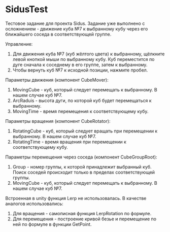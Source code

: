 # SidusTest

Тестовое задание для проекта Sidus.
Задание уже выполнено с осложнением - движение куба №7 к выбранному кубу через его ближайшего соседа в соответствующей группе.

Управление: 
1. Для движения куба №7 (куб жёлтого цвета) к выбранному, щёлкните левой кнопкой мыши по выбранному кубу. Куб переместится по дуге сначала к соседнему в его группе, затем к выбранному.
2. Чтобы вернуть куб №7 к исходной позиции, нажмите пробел.

Параметры движения (компонент CubeMover):
1. MovingCube - куб, который следует перемещать к выбранному. В нашем случае куб №7.
2. ArcRaduis - высота дуги, по которой куб будет перемещаться к выбранному.
3. MovingTime - время перемещения к соответствующему кубу.

Параметры вращения (компонент CubeRotator):
1. RotatingCube - куб, который следует вращать при перемещении к выбранному. В нашем случае куб №7.
2. RotatingTime - время вращения при перемещении к соответствующему кубу.

Параметры перемещения через соседа (компонент CubeGroupRoot):
1. Group - номер группы, к которой принадлежит выбранный куб. Поиск соседей происходит только в пределах соответствующей группы.
2. MovingCube - куб, который следует перемещать к выбранному. В нашем случае куб №7.

Встроенная в unity функция Lerp не использовалась. В качестве аналогов использовались:
1. Для вращения - самописная функция LerpRotation по формуле.
2. Для перемещения - построение кривой безье и перемещение по ней по формуле в функции GetPoint.
